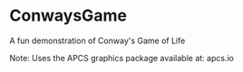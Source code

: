# ConwaysGame
A fun demonstration of Conway's Game of Life

Note: Uses the APCS graphics package available at: apcs.io
